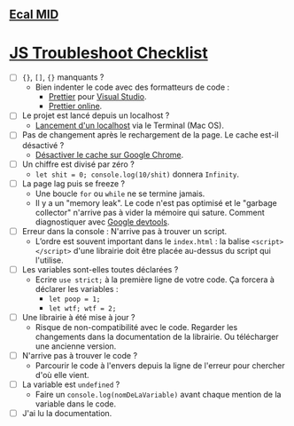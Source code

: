 ## [Ecal MID](../)
# [JS Troubleshoot Checklist](./)

- [ ] `{}`, `[]`, `{}` manquants ?
  - Bien indenter le code avec des formatteurs de code :
	  - [Prettier]([https://marketplace.visualstudio.com/items?itemName=esbenp.prettier-vscode](https://marketplace.visualstudio.com/items?itemName=esbenp.prettier-vscode)) pour [Visual Studio]([https://visualstudio.microsoft.com/](https://visualstudio.microsoft.com/)).
	  - [Prettier online]([https://prettier.io/playground/](https://prettier.io/playground/)).
- [ ] Le projet est lancé depuis un localhost ?
	- [Lancement d'un localhost]([https://www.linuxjournal.com/content/tech-tip-really-simple-http-server-python](https://www.linuxjournal.com/content/tech-tip-really-simple-http-server-python)) via le Terminal (Mac OS).
- [ ] Pas de changement après le rechargement de la page. Le cache est-il désactivé ?
	- [Désactiver le cache sur Google Chrome]([https://stackoverflow.com/questions/5690269/disabling-chrome-cache-for-website-development](https://stackoverflow.com/questions/5690269/disabling-chrome-cache-for-website-development)).
- [ ] Un chiffre est divisé par zéro ?
	- `let shit = 0; console.log(10/shit)` donnera `Infinity`.
- [ ] La page lag puis se freeze ?
	- Une boucle `for` ou `while` ne se termine jamais.
	- Il y a un "memory leak". Le code n'est pas optimisé et le "garbage collector" n'arrive pas à vider la mémoire qui sature. Comment diagnostiquer avec [Google devtools]([https://developers.google.com/web/tools/chrome-devtools/memory-problems](https://developers.google.com/web/tools/chrome-devtools/memory-problems)).
- [ ] Erreur dans la console : N'arrive pas à trouver un script.
	- L’ordre est souvent important dans le `index.html` : la balise `<script></script>` d'une librairie doit être placée au-dessus du script qui l'utilise.
- [ ] Les variables sont-elles toutes déclarées ?
	- Ecrire `use strict;` à la première ligne de votre code. Ça forcera à déclarer les variables : 
		- `let poop = 1;`
		- `let wtf; wtf = 2;`
- [ ] Une librairie à été mise à jour ?
	-  Risque de non-compatibilité avec le code. Regarder les changements dans la documentation de la librairie. Ou télécharger une ancienne version.
- [ ] N'arrive pas à trouver le code ?
	- Parcourir le code à l'envers depuis la ligne de l'erreur pour chercher d'où elle vient.
- [ ] La variable est `undefined`  ?
	- Faire un `console.log(nomDeLaVariable)` avant chaque mention de la variable dans le code.
- [ ] J'ai lu la documentation.